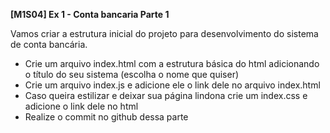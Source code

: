 **[M1S04] Ex 1 - Conta bancaria Parte 1**

Vamos criar a estrutura inicial do projeto para desenvolvimento do sistema de conta bancária.

- Crie um arquivo index.html com a estrutura básica do html adicionando o título do seu sistema (escolha o nome que quiser)
- Crie um arquivo index.js e adicione ele o link dele no arquivo index.html
- Caso queira estilizar e deixar sua página lindona crie um index.css e adicione o link dele no html
- Realize o commit no github dessa parte
